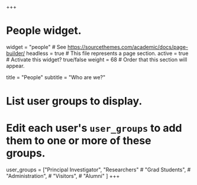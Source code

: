 +++
# People widget.
widget = "people"  # See https://sourcethemes.com/academic/docs/page-builder/
headless = true  # This file represents a page section.
active = true  # Activate this widget? true/false
weight = 68  # Order that this section will appear.

title = "People"
subtitle = "Who are we?"

# List user groups to display.
#   Edit each user's `user_groups` to add them to one or more of these groups.
user_groups = ["Principal Investigator",
               "Researchers"
               # "Grad Students",
               # "Administration",
               # "Visitors",
               # "Alumni"
               ]
+++

